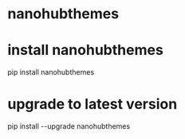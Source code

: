 # nanohubthemes
# install nanohubthemes
pip install nanohubthemes

# upgrade to latest version
pip install --upgrade nanohubthemes
